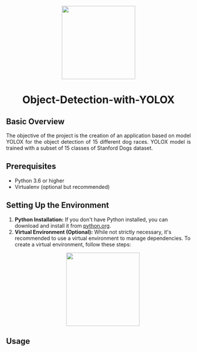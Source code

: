 <p align="center">
    <img width="200" src="https://github.com/FrancescoFran/Object-Detection-with-YOLOX/assets/96301982/5b7ddae2-1067-46bc-9cc1-a18e1dace030">
</p>
<h1 align="center">Object-Detection-with-YOLOX</h1>
<h2 align="left">Basic Overview</h2>
<p align="justify">
    The objective of the project is the creation of an application based on model YOLOX for the object detection of 15 different dog races. YOLOX model is trained with a subset of 15 classes of Stanford Dogs dataset.
</p>
<h2 align="left">Prerequisites</h2>
<ul>
  <li>Python 3.6 or higher</li>
  <li>Virtualenv (optional but recommended)</li>
</ul>
<h2 align="left">Setting Up the Environment</h2>
<p align="justify">
<ol>
  <li><b>Python Installation:</b> If you don't have Python installed, you can download and install it from <a href="https://www.python.org/">python.org</a>.</li>
  <li><b>Virtual Environment (Optional):</b> While not strictly necessary, it's recommended to use a virtual environment to manage dependencies. To create a virtual environment, follow these steps:</li>
<p align="center">
    <img width="200" src=" https://github.com/FrancescoFran/Object-Detection-with-YOLOX/assets/96301982/52b6375e-072e-4fc4-9d1e-6a20a5e596bb">
</p>
   
</ol>
    
</p>

<h2 align="left">Usage</h2>
